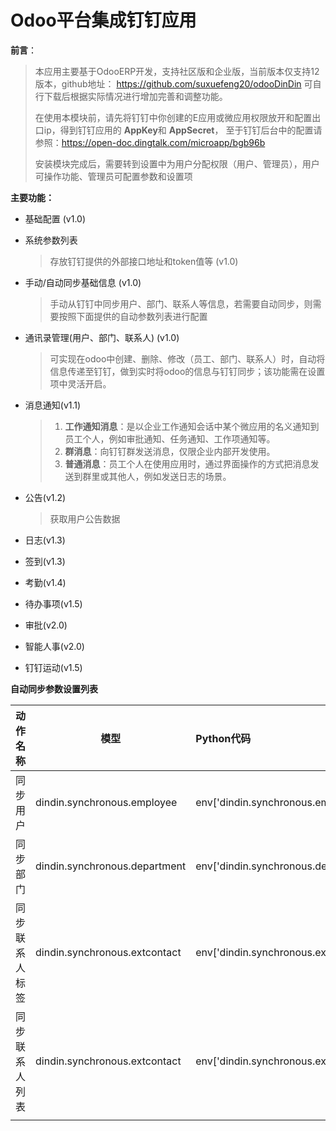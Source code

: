 # Odoo平台集成钉钉应用

**前言**：

> 本应用主要基于OdooERP开发，支持社区版和企业版，当前版本仅支持12版本，github地址： https://github.com/suxuefeng20/odooDinDin  可自行下载后根据实际情况进行增加完善和调整功能。
>
> 在使用本模块前，请先将钉钉中你创建的E应用或微应用权限放开和配置出口ip，得到钉钉应用的 **AppKey**和 **AppSecret**， 至于钉钉后台中的配置请参照：https://open-doc.dingtalk.com/microapp/bgb96b
>
> 安装模块完成后，需要转到设置中为用户分配权限（用户、管理员），用户可操作功能、管理员可配置参数和设置项

**主要功能：**

- 基础配置  (v1.0)

- 系统参数列表   

  > 存放钉钉提供的外部接口地址和token值等 (v1.0)

- 手动/自动同步基础信息   (v1.0)

  > 手动从钉钉中同步用户、部门、联系人等信息，若需要自动同步，则需要按照下面提供的自动参数列表进行配置

- 通讯录管理(用户、部门、联系人) (v1.0)

  > 可实现在odoo中创建、删除、修改（员工、部门、联系人）时，自动将信息传递至钉钉，做到实时将odoo的信息与钉钉同步；该功能需在设置项中灵活开启。

- 消息通知(v1.1)

  > 1. **工作通知消息**：是以企业工作通知会话中某个微应用的名义通知到员工个人，例如审批通知、任务通知、工作项通知等。
  > 2. **群消息**：向钉钉群发送消息，仅限企业内部开发使用。
  > 3. **普通消息**：员工个人在使用应用时，通过界面操作的方式把消息发送到群里或其他人，例如发送日志的场景。

- 公告(v1.2)

  > 获取用户公告数据

- 日志(v1.3)

- 签到(v1.3)

- 考勤(v1.4)

- 待办事项(v1.5)

- 审批(v2.0)

- 智能人事(v2.0)

- 钉钉运动(v1.5)



**自动同步参数设置列表**

| 动作名称       | 模型                          | Python代码                                                   |
| :------------- | ----------------------------- | :----------------------------------------------------------- |
| 同步用户       | dindin.synchronous.employee   | env['dindin.synchronous.employee'].start_synchronous_employee() |
| 同步部门       | dindin.synchronous.department | env['dindin.synchronous.department'].start_synchronous_department() |
| 同步联系人标签 | dindin.synchronous.extcontact | env['dindin.synchronous.extcontact'].start_synchronous_category() |
| 同步联系人列表 | dindin.synchronous.extcontact | env['dindin.synchronous.extcontact'].start_synchronous_partner |
|                |                               |                                                              |







